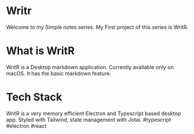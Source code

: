 # Writr

Welcome to my Simple notes series. My First project of this series is WritR.

# What is WritR

WritR is a Desktop markdown application. Currently available only on macOS. It has the basic markdown feature.

# Tech Stack

WritR is a very memory efficient Electron and Typescript based desktop app. Styled with Tailwind, state management with Jotai.
#typescript #electron #react
